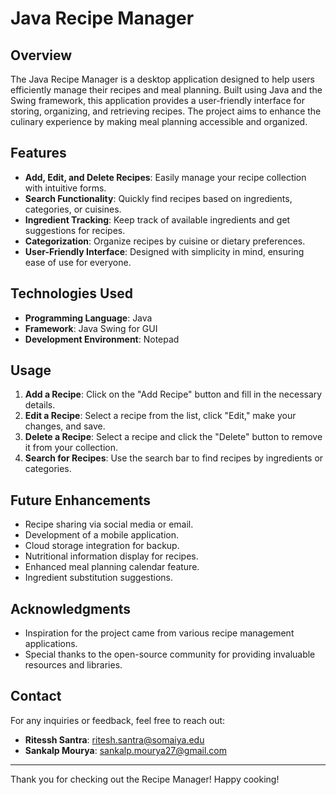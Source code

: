 # Java Recipe Manager

## Overview

The Java Recipe Manager is a desktop application designed to help users efficiently manage their recipes and meal planning. Built using Java and the Swing framework, this application provides a user-friendly interface for storing, organizing, and retrieving recipes. The project aims to enhance the culinary experience by making meal planning accessible and organized.

## Features

- **Add, Edit, and Delete Recipes**: Easily manage your recipe collection with intuitive forms.
- **Search Functionality**: Quickly find recipes based on ingredients, categories, or cuisines.
- **Ingredient Tracking**: Keep track of available ingredients and get suggestions for recipes.
- **Categorization**: Organize recipes by cuisine or dietary preferences.
- **User-Friendly Interface**: Designed with simplicity in mind, ensuring ease of use for everyone.

## Technologies Used

- **Programming Language**: Java
- **Framework**: Java Swing for GUI
- **Development Environment**: Notepad

## Usage

1. **Add a Recipe**: Click on the "Add Recipe" button and fill in the necessary details.
2. **Edit a Recipe**: Select a recipe from the list, click "Edit," make your changes, and save.
3. **Delete a Recipe**: Select a recipe and click the "Delete" button to remove it from your collection.
4. **Search for Recipes**: Use the search bar to find recipes by ingredients or categories.

## Future Enhancements

- Recipe sharing via social media or email.
- Development of a mobile application.
- Cloud storage integration for backup.
- Nutritional information display for recipes.
- Enhanced meal planning calendar feature.
- Ingredient substitution suggestions.

## Acknowledgments

- Inspiration for the project came from various recipe management applications.
- Special thanks to the open-source community for providing invaluable resources and libraries.

## Contact

For any inquiries or feedback, feel free to reach out:

- **Ritessh Santra**: [ritesh.santra@somaiya.edu](mailto:ritesh.santra@somaiya.edu)
- **Sankalp Mourya**: [sankalp.mourya27@gmail.com](mailto:sankalp.mourya27@gmail.co.)

---

Thank you for checking out the Recipe Manager! Happy cooking!

